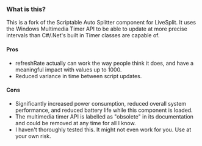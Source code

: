 ### What is this?
This is a fork of the Scriptable Auto Splitter component for LiveSplit. It uses the Windows Multimedia Timer API to be able to update at more precise intervals than C#/.Net's built in Timer classes are capable of. 

#### Pros
* refreshRate actually can work the way people think it does, and have a meaningful impact with values up to 1000.
* Reduced variance in time between script updates.

#### Cons
* Significantly increased power consumption, reduced overall system performance, and reduced battery life while this component is loaded.
* The multimedia timer API is labelled as "obsolete" in its documentation and could be removed at any time for all I know.
* I haven't thoroughly tested this. It might not even work for you. Use at your own risk.
